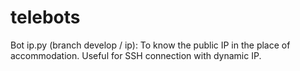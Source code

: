 # telebots

Bot ip.py (branch develop / ip): To know the public IP in the place of accommodation. Useful for SSH connection with dynamic IP.
